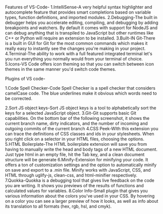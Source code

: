 Features of VS-Code-
1.IntelliSense-A very helpful syntax highlighter and autocomplete feature that provides smart completions based on variable types, function definitions, and imported modules.
2.Debugging-The built in debugger helps you accelerate editing, compiling, and debugging by adding breakpoints and watchers. By default it comes with support for NodeJS and can debug anything that is transpiled to JavaScript but other runtimes like C++ or Python will require an extension to be installed.
3.Built-IN Git-There is a built in GUI for Git for the most common commands which makes it really easy to instantly see the changes you're making in your project.
4.Terminal-The ability to work with a full featured integrated terminal let's you run everything you normally would from your terminal of choice.
5.Icons-VS Code offers icon theming so that you can switch between icon themes in the same manner you'd switch code themes.

Plugins of VS code-

1.Code Spell Checker-Code Spell Checker is a spell checker that considers camelCase code. The blue underlines make it obvious which words need to be corrected.

2.Sort JS object keys-Sort JS object keys is a tool to alphabetically sort the keys for a selected JavaScript object. 
3.Git-Git supports basic Git capabilities. On the bottom bar of the following screenshot, it shows the current branch name, dirty indicators, and the number of incoming and outgoing commits of the current branch
4.CSS Peek-WIth this extension you can trace the definitions of CSS classes and ids in your stylesheets. When you right click on a selector in your HTML files, choosing the options.
5.HTML Boilerplate-The HTML boilerplate extension will save you from having to manually write the head and body tags of a new HTML document. Just type html in an empty file, hit the Tab key, and a clean document structure will be generate
6.Minify-Extension for minifying your code. It offers a ton of customization settings and the option to automatically minify on save and export to a .min file. Minify works with JavaScript, CSS, and HTML through uglify-js, clean-css, and html-minifier respectively.
7.Quokka-Quokka is a debugging tool that gives live feedback on the code you are writing. It shows you previews of the results of functions and calculated values for variables.
8.Color Info-Small plugin that gives you various information about the colors you've used in your CSS. By hovering on a color you can see a larger preview of how it looks, as well as info about its translation to all formats (hex, rgb, hsl, and cmyk).









